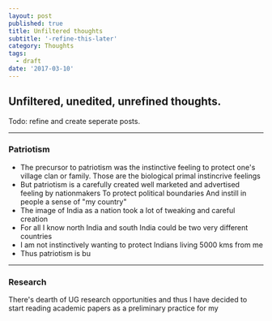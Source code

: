 ```yaml
---
layout: post
published: true
title: Unfiltered thoughts
subtitle: '-refine-this-later'
category: Thoughts
tags:
  - draft
date: '2017-03-10'
---
```

## Unfiltered, unedited, unrefined thoughts.
Todo: refine and create seperate posts.

---

### Patriotism
- The precursor to patriotism was the instinctive feeling to protect one's village clan or family. Those are the biological primal instincrive feelings
- But patriotism is a carefully created well marketed and advertised feeling by nationmakers To protect political boundaries And instill in people a sense of "my country"
- The image of India as a nation took a lot of tweaking and careful creation
- For all I know north India and south India could be two very different countries 
- I am not instinctively wanting to protect Indians living 5000 kms from me
- Thus patriotism is bu

---

### Research 
There's dearth of UG research opportunities and thus I have decided to start reading academic papers as a preliminary practice for my
